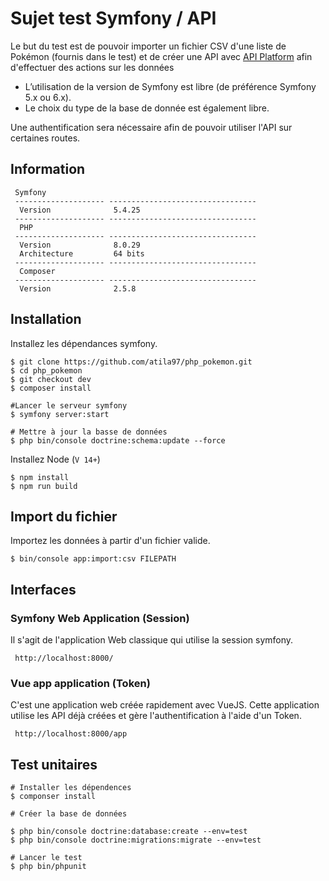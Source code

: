 # Sujet test Symfony / API

Le but du test est de pouvoir importer un fichier CSV d'une liste de Pokémon (fournis dans le test) et de créer une API avec [API Platform](https://api-platform.com/) afin d'effectuer des actions sur les données
* L’utilisation de la version de Symfony est libre (de préférence Symfony 5.x ou 6.x).
* Le choix du type de la base de donnée est également libre.

Une authentification sera nécessaire afin de pouvoir utiliser l'API sur certaines routes.


## Information 
```
 Symfony                                               
 -------------------- --------------------------------- 
  Version              5.4.25                                     
 -------------------- --------------------------------- 
  PHP                                                   
 -------------------- --------------------------------- 
  Version              8.0.29                           
  Architecture         64 bits                                       
 -------------------- --------------------------------- 
  Composer                                                   
 -------------------- --------------------------------- 
  Version              2.5.8                           
```

## Installation
Installez les dépendances symfony.

```
$ git clone https://github.com/atila97/php_pokemon.git
$ cd php_pokemon
$ git checkout dev
$ composer install

#Lancer le serveur symfony
$ symfony server:start

# Mettre à jour la basse de données
$ php bin/console doctrine:schema:update --force
```

Installez Node (`V 14+`)

```
$ npm install
$ npm run build
```

## Import du fichier
Importez les données à partir d'un fichier valide.

``$ bin/console app:import:csv FILEPATH``

## Interfaces
### Symfony Web Application (Session)
Il s'agit de l'application Web classique qui utilise la session symfony.

`` http://localhost:8000/``


### Vue app application (Token)
C'est une application web créée rapidement avec VueJS. Cette application utilise les API déjà créées et gère l'authentification à l'aide d'un Token.

`` http://localhost:8000/app``


## Test unitaires

```
# Installer les dépendences
$ componser install

# Créer la base de données

$ php bin/console doctrine:database:create --env=test
$ php bin/console doctrine:migrations:migrate --env=test

# Lancer le test
$ php bin/phpunit
```